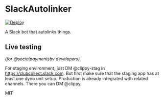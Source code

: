 # SlackAutolinker

[![Deploy](https://www.herokucdn.com/deploy/button.svg)](https://heroku.com/deploy)

A Slack bot that autolinks things.

## Live testing

_(for @socialpaymentsbv developers)_

For staging environment, just DM @clippy-stag in https://clubcollect.slack.com. But first make sure that the staging app 
has at least one dyno unit setup.
Production is already integrated with related channels. There you can DM @clippy. 

MIT
